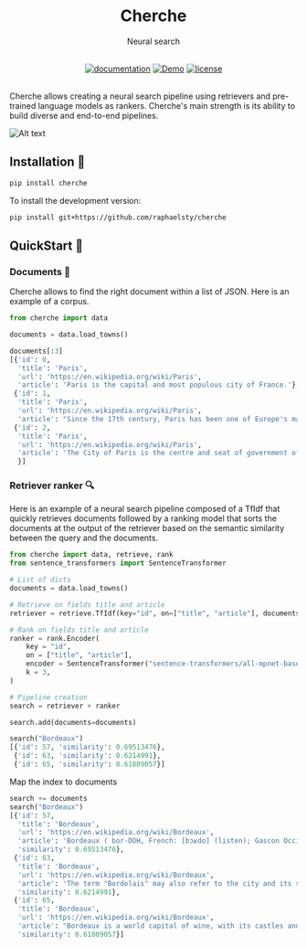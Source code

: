 <div align="center">
  <h1>Cherche</h1>
  <p>Neural search</p>
</div>
<br>

<div align="center">
  <!-- Documentation -->
  <a href="https://raphaelsty.github.io/cherche/"><img src="https://img.shields.io/website?label=docs&style=flat-square&url=https%3A%2F%2Fraphaelsty.github.io/cherche/%2F" alt="documentation"></a>
  <!-- Demo -->
  <a href="https://huggingface.co/spaces/raphaelsty/games"><img src="https://img.shields.io/badge/demo-running-blueviolet?style=flat-square" alt="Demo"></a>  
  <!-- License -->
  <a href="https://opensource.org/licenses/MIT"><img src="https://img.shields.io/badge/License-MIT-blue.svg?style=flat-square" alt="license"></a>
</div>
<br>

Cherche allows creating a neural search pipeline using retrievers and pre-trained language models as rankers. Cherche's main strength is its ability to build diverse and end-to-end pipelines.

![Alt text](img/doc.png)

## Installation 🤖

```sh
pip install cherche
```

To install the development version:

```sh
pip install git+https://github.com/raphaelsty/cherche
```

## QuickStart 💨

### Documents 📑

Cherche allows to find the right document within a list of JSON. Here is an example of a corpus.

```python
from cherche import data

documents = data.load_towns()

documents[:3]
[{'id': 0,
  'title': 'Paris',
  'url': 'https://en.wikipedia.org/wiki/Paris',
  'article': 'Paris is the capital and most populous city of France.'},
 {'id': 1,
  'title': 'Paris',
  'url': 'https://en.wikipedia.org/wiki/Paris',
  'article': "Since the 17th century, Paris has been one of Europe's major centres of science, and arts."},
 {'id': 2,
  'title': 'Paris',
  'url': 'https://en.wikipedia.org/wiki/Paris',
  'article': 'The City of Paris is the centre and seat of government of the region and province of Île-de-France.'
  }]
```

### Retriever ranker 🔍

Here is an example of a neural search pipeline composed of a TfIdf that quickly retrieves documents followed by a ranking model that sorts the documents at the output of the retriever based on the semantic similarity between the query and the documents.

```python
from cherche import data, retrieve, rank
from sentence_transformers import SentenceTransformer

# List of dicts
documents = data.load_towns() 

# Retrieve on fields title and article
retriever = retrieve.TfIdf(key="id", on=["title", "article"], documents=documents, k=30)

# Rank on fields title and article
ranker = rank.Encoder(
    key = "id",
    on = ["title", "article"],
    encoder = SentenceTransformer("sentence-transformers/all-mpnet-base-v2").encode,
    k = 3,
)

# Pipeline creation
search = retriever + ranker

search.add(documents=documents)

search("Bordeaux")
[{'id': 57, 'similarity': 0.69513476},
 {'id': 63, 'similarity': 0.6214991},
 {'id': 65, 'similarity': 0.61809057}]
```

Map the index to documents

```python
search += documents 
search("Bordeaux")
[{'id': 57,
  'title': 'Bordeaux',
  'url': 'https://en.wikipedia.org/wiki/Bordeaux',
  'article': 'Bordeaux ( bor-DOH, French: [bɔʁdo] (listen); Gascon Occitan: Bordèu [buɾˈðɛw]) is a port city on the river Garonne in the Gironde department, Southwestern France.',
  'similarity': 0.69513476},
 {'id': 63,
  'title': 'Bordeaux',
  'url': 'https://en.wikipedia.org/wiki/Bordeaux',
  'article': 'The term "Bordelais" may also refer to the city and its surrounding region.',
  'similarity': 0.6214991},
 {'id': 65,
  'title': 'Bordeaux',
  'url': 'https://en.wikipedia.org/wiki/Bordeaux',
  'article': "Bordeaux is a world capital of wine, with its castles and vineyards of the Bordeaux region that stand on the hillsides of the Gironde and is home to the world's main wine fair, Vinexpo.",
  'similarity': 0.61809057}]
```
